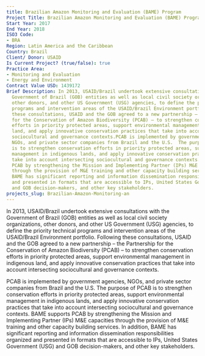 ```yaml
---
title: Brazilian Amazon Monitoring and Evaluation (BAME) Program
Project Title: Brazilian Amazon Monitoring and Evaluation (BAME) Program
Start Year: 2017
End Year: 2018
ISO3 Code:
- BRA
Region: Latin America and the Caribbean
Country: Brazil
Client/ Donor: USAID
Is Current Project? (true/false): true
Practice Area:
- Monitoring and Evaluation
- Energy and Environment
Contract Value USD: 1439172
Brief Description: In 2013, USAID/Brazil undertook extensive consultations with the
  Government of Brazil (GOB) entities as well as local civil society organizations,
  other donors, and other US Government (USG) agencies, to define the priority technical
  programs and intervention areas of the USAID/Brazil Environment portfolio. Following
  these consultations, USAID and the GOB agreed to a new partnership – the Partnership
  for the Conservation of Amazon Biodiversity (PCAB) – to strengthen conservation
  efforts in priority protected areas, support environmental management in indigenous
  land, and apply innovative conservation practices that take into account intersecting
  sociocultural and governance contexts.PCAB is implemented by government agencies,
  NGOs, and private sector companies from Brazil and the U.S.  The purpose of PCAB
  is to strengthen conservation efforts in priority protected areas, support environmental
  management in indigenous lands, and apply innovative conservation practices that
  take into account intersecting sociocultural and governance contexts. BAME supports
  PCAB by strengthening the Mission and Implementing Partner (IPs) M&E capacities
  through the provision of M&E training and other capacity building services. In addition,
  BAME has significant reporting and information dissemination responsibilities organized
  and presented in formats that are accessible to IPs, United States Government (USG)
  and GOB decision-makers, and other key stakeholders.
projects_slug: Brazilian-Amazon-Monitoring-an
---
```


In 2013, USAID/Brazil undertook extensive consultations with the Government of Brazil (GOB) entities as well as local civil society organizations, other donors, and other US Government (USG) agencies, to define the priority technical programs and intervention areas of the USAID/Brazil Environment portfolio. Following these consultations, USAID and the GOB agreed to a new partnership – the Partnership for the Conservation of Amazon Biodiversity (PCAB) – to strengthen conservation efforts in priority protected areas, support environmental management in indigenous land, and apply innovative conservation practices that take into account intersecting sociocultural and governance contexts.

PCAB is implemented by government agencies, NGOs, and private sector companies from Brazil and the U.S.  The purpose of PCAB is to strengthen conservation efforts in priority protected areas, support environmental management in indigenous lands, and apply innovative conservation practices that take into account intersecting sociocultural and governance contexts. BAME supports PCAB by strengthening the Mission and Implementing Partner (IPs) M&E capacities through the provision of M&E training and other capacity building services. In addition, BAME has significant reporting and information dissemination responsibilities organized and presented in formats that are accessible to IPs, United States Government (USG) and GOB decision-makers, and other key stakeholders.